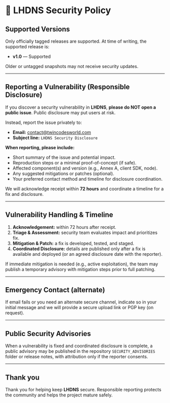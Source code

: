 # 🔐 LHDNS Security Policy

## Supported Versions
Only officially tagged releases are supported. At time of writing, the supported release is:

- **v1.0** — Supported

Older or untagged snapshots may not receive security updates.

---

## Reporting a Vulnerability (Responsible Disclosure)

If you discover a security vulnerability in **LHDNS**, **please do NOT open a public issue**. Public disclosure may put users at risk.

Instead, report the issue privately to:

- **Email:** contact@twincodesworld.com  
- **Subject line:** `LHDNS Security Disclosure`

**When reporting, please include:**
- Short summary of the issue and potential impact.
- Reproduction steps or a minimal proof-of-concept (if safe).
- Affected component(s) and version (e.g., Annex A, client SDK, node).
- Any suggested mitigations or patches (optional).
- Your preferred contact method and timeline for disclosure coordination.

We will acknowledge receipt within **72 hours** and coordinate a timeline for a fix and disclosure.

---

## Vulnerability Handling & Timeline

1. **Acknowledgement:** within 72 hours after receipt.
2. **Triage & Assessment:** security team evaluates impact and prioritizes fix.
3. **Mitigation & Patch:** a fix is developed, tested, and staged.
4. **Coordinated Disclosure:** details are published only after a fix is available and deployed (or an agreed disclosure date with the reporter).

If immediate mitigation is needed (e.g., active exploitation), the team may publish a temporary advisory with mitigation steps prior to full patching.

---

## Emergency Contact (alternate)
If email fails or you need an alternate secure channel, indicate so in your initial message and we will provide a secure upload link or PGP key (on request).

---

## Public Security Advisories
When a vulnerability is fixed and coordinated disclosure is complete, a public advisory may be published in the repository `SECURITY_ADVISORIES` folder or release notes, with attribution only if the reporter consents.

---

## Thank you
Thank you for helping keep **LHDNS** secure. Responsible reporting protects the community and helps the project mature safely.
